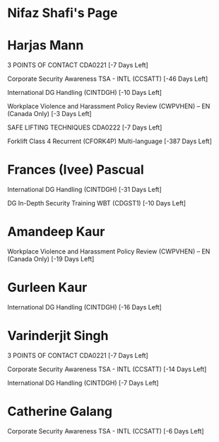 # Nifaz Shafi's Page




# Harjas Mann


3 POINTS OF CONTACT CDA0221 [-7 Days Left]

Corporate Security Awareness TSA - INTL (CCSATT) [-46 Days Left]

International DG Handling (CINTDGH) [-10 Days Left]

Workplace Violence and Harassment Policy Review (CWPVHEN) – EN (Canada Only) [-3 Days Left]

SAFE LIFTING TECHNIQUES CDA0222 [-7 Days Left]

Forklift Class 4 Recurrent (CFORK4P) Multi-language [-387 Days Left]



# Frances (Ivee) Pascual


International DG Handling (CINTDGH) [-31 Days Left]

DG In-Depth Security Training WBT (CDGST1) [-10 Days Left]



# Amandeep Kaur


Workplace Violence and Harassment Policy Review (CWPVHEN) – EN (Canada Only) [-19 Days Left]



# Gurleen Kaur


International DG Handling (CINTDGH) [-16 Days Left]



# Varinderjit Singh


3 POINTS OF CONTACT CDA0221 [-7 Days Left]

Corporate Security Awareness TSA - INTL (CCSATT) [-14 Days Left]

International DG Handling (CINTDGH) [-7 Days Left]



# Catherine Galang


Corporate Security Awareness TSA - INTL (CCSATT) [-6 Days Left]



